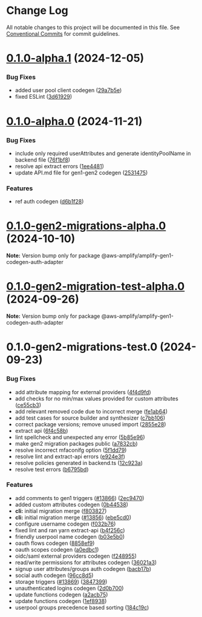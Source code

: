 # Change Log

All notable changes to this project will be documented in this file.
See [Conventional Commits](https://conventionalcommits.org) for commit guidelines.

# [0.1.0-alpha.1](https://github.com/aws-amplify/amplify-cli/compare/@aws-amplify/amplify-gen1-codegen-auth-adapter@0.1.0-alpha.0...@aws-amplify/amplify-gen1-codegen-auth-adapter@0.1.0-alpha.1) (2024-12-05)


### Bug Fixes

* added user pool client codegen ([29a7b5e](https://github.com/aws-amplify/amplify-cli/commit/29a7b5eed227b1fa3e5df670cd527477fe5df321))
* fixed ESLint ([3d61929](https://github.com/aws-amplify/amplify-cli/commit/3d61929695d38c6642bcd9f6fb01677a7c86be4a))





# [0.1.0-alpha.0](https://github.com/aws-amplify/amplify-cli/compare/@aws-amplify/amplify-gen1-codegen-auth-adapter@0.1.0-gen2-migrations-alpha.0...@aws-amplify/amplify-gen1-codegen-auth-adapter@0.1.0-alpha.0) (2024-11-21)


### Bug Fixes

* include only required userAttributes and generate identityPoolName in backend file ([76f1bf8](https://github.com/aws-amplify/amplify-cli/commit/76f1bf8bdbc9135bf0f9c983fd2f5448a169af42))
* resolve api extract errors ([1ee4481](https://github.com/aws-amplify/amplify-cli/commit/1ee4481b45ee1ce24b1f0c521459095888e0b59e))
* update API.md file for gen1-gen2 codegen ([2531475](https://github.com/aws-amplify/amplify-cli/commit/2531475bb5b65ab3d2a9cdf63b97f81a0916069b))


### Features

* ref auth codegen ([d6b1f28](https://github.com/aws-amplify/amplify-cli/commit/d6b1f288299c03d8809ccb3bcf8b74129c850e56))





# [0.1.0-gen2-migrations-alpha.0](https://github.com/aws-amplify/amplify-cli/compare/@aws-amplify/amplify-gen1-codegen-auth-adapter@0.1.0-gen2-migration-test-alpha.0...@aws-amplify/amplify-gen1-codegen-auth-adapter@0.1.0-gen2-migrations-alpha.0) (2024-10-10)

**Note:** Version bump only for package @aws-amplify/amplify-gen1-codegen-auth-adapter





# [0.1.0-gen2-migration-test-alpha.0](https://github.com/aws-amplify/amplify-cli/compare/@aws-amplify/amplify-gen1-codegen-auth-adapter@0.1.0-gen2-migrations-test.0...@aws-amplify/amplify-gen1-codegen-auth-adapter@0.1.0-gen2-migration-test-alpha.0) (2024-09-26)

**Note:** Version bump only for package @aws-amplify/amplify-gen1-codegen-auth-adapter





# 0.1.0-gen2-migrations-test.0 (2024-09-23)


### Bug Fixes

* add attribute mapping for external providers ([4f4d9fd](https://github.com/aws-amplify/amplify-cli/commit/4f4d9fd261eefbaca6bd3a563b03e59573869e91))
* add checks for no min/max values provided for custom attributes ([ce55cb3](https://github.com/aws-amplify/amplify-cli/commit/ce55cb37d99e4e0f4f7325fd9626fa950eb34a9e))
* add relevant removed code due to incorrect merge ([fe1ab64](https://github.com/aws-amplify/amplify-cli/commit/fe1ab6430a668fb55e280552cb358ae97503d002))
* add test cases for source builder and synthesizer ([c7bb106](https://github.com/aws-amplify/amplify-cli/commit/c7bb10681a1cbdd1e92eebcc81357399cf681362))
* correct package versions; remove unused import ([2855e28](https://github.com/aws-amplify/amplify-cli/commit/2855e28744bc0d319ff85d7a7a1a36d5fbdad253))
* extract api ([6f4c58b](https://github.com/aws-amplify/amplify-cli/commit/6f4c58b947fa3be4c2c7c200484fa46b6823bb30))
* lint spellcheck and unexpected any error ([5b85e96](https://github.com/aws-amplify/amplify-cli/commit/5b85e96ae87ab3278313010a8b0837b61cac37d7))
* make gen2 migration packages public ([a7832cb](https://github.com/aws-amplify/amplify-cli/commit/a7832cb622cabf3eec3f770393477256117ea47d))
* resolve incorrect mfaconifg option ([5f1dd79](https://github.com/aws-amplify/amplify-cli/commit/5f1dd79bbebab1616a5752524d2ecb0ec255fd1a))
* resolve lint and extract-api errors ([e924e3f](https://github.com/aws-amplify/amplify-cli/commit/e924e3f871e1c58767c2088c0fa8b9dc1cbfb7ec))
* resolve policies generated in backend.ts ([12c923a](https://github.com/aws-amplify/amplify-cli/commit/12c923a2f7f513641623befdfd3ebca97429919c))
* resolve test errors ([b6795bd](https://github.com/aws-amplify/amplify-cli/commit/b6795bd6b4918bdb3e0ad3e5ec5e9c9e642f5b56))


### Features

* add comments to gen1 triggers ([#13866](https://github.com/aws-amplify/amplify-cli/issues/13866)) ([2ec9470](https://github.com/aws-amplify/amplify-cli/commit/2ec947084a89bb000f2b34cc2662121e8cf04fb6))
* added custom attributes codegen ([0b44538](https://github.com/aws-amplify/amplify-cli/commit/0b445387e45faaa851df93d76cdcdddb6b55f8fe))
* **cli:** initial migration merge ([f803827](https://github.com/aws-amplify/amplify-cli/commit/f8038278b95d321aef4ff75b1bd5a604815fc821))
* **cli:** initial migration merge ([#13856](https://github.com/aws-amplify/amplify-cli/issues/13856)) ([ebe5cd0](https://github.com/aws-amplify/amplify-cli/commit/ebe5cd046cfb18c38ffdce17610ed3a133cc9d44))
* configure username codegen ([f032b76](https://github.com/aws-amplify/amplify-cli/commit/f032b762c870b8d50729ab044eeae87be880606e))
* fixed lint and ran yarn extract-api ([b4f256c](https://github.com/aws-amplify/amplify-cli/commit/b4f256c3b433a38974f7a8612505d1c7c21befeb))
* friendly userpool name codegen ([b03e5b0](https://github.com/aws-amplify/amplify-cli/commit/b03e5b03ab7fc0a70ff3981b1232c61edc0fc3a3))
* oauth flows codegen ([8858ef9](https://github.com/aws-amplify/amplify-cli/commit/8858ef92d2f005d6ebe5363e8bb8696a9a72e8ed))
* oauth scopes codegen ([a0edbc1](https://github.com/aws-amplify/amplify-cli/commit/a0edbc1af025ed6058ed9098da240a05f68384f2))
* oidc/saml external providers codegen ([f248955](https://github.com/aws-amplify/amplify-cli/commit/f2489550925e2f90a53a7d0f833d53571a546ae1))
* read/write permissions for attributes codegen ([36021a3](https://github.com/aws-amplify/amplify-cli/commit/36021a35ec554682c4aca0b32d5a82d85c04f749))
* signup user attributes/groups auth codegen ([bacb17b](https://github.com/aws-amplify/amplify-cli/commit/bacb17b29f3bd55ac9d28b55903d4091a5786b15))
* social auth codegen ([96cc8d5](https://github.com/aws-amplify/amplify-cli/commit/96cc8d580b39ba80745fd235bd00f2b724962adc))
* storage triggers ([#13869](https://github.com/aws-amplify/amplify-cli/issues/13869)) ([3847399](https://github.com/aws-amplify/amplify-cli/commit/38473994e563cd90452ecc50639ea056bb8dd039))
* unauthenticated logins codegen ([2d0b700](https://github.com/aws-amplify/amplify-cli/commit/2d0b700f099ceb36b70ab0745a562bcdd5f5ce4b))
* update functions codegen ([a2acb75](https://github.com/aws-amplify/amplify-cli/commit/a2acb756e09ea22c59a61f05cbfbb4beec7adfbd))
* update functions codegen ([1ef8938](https://github.com/aws-amplify/amplify-cli/commit/1ef89380028856e39cfcb2b55e8fd1bd7f6e41ed))
* userpool groups precedence based sorting ([184c19c](https://github.com/aws-amplify/amplify-cli/commit/184c19c54c22f263f9baa734fde2d60f6c9e8663))
